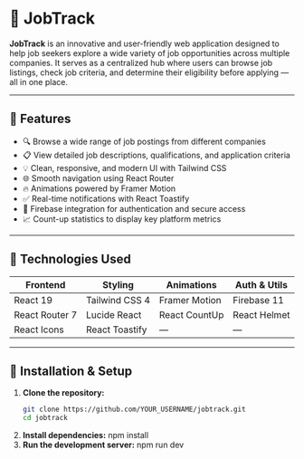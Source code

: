 # 💼 JobTrack

**JobTrack** is an innovative and user-friendly web application designed to help job seekers explore a wide variety of job opportunities across multiple companies. It serves as a centralized hub where users can browse job listings, check job criteria, and determine their eligibility before applying — all in one place.

---

## 🌟 Features

- 🔍 Browse a wide range of job postings from different companies
- 📋 View detailed job descriptions, qualifications, and application criteria
- 💡 Clean, responsive, and modern UI with Tailwind CSS
- 🌐 Smooth navigation using React Router
- 🔥 Animations powered by Framer Motion
- ✅ Real-time notifications with React Toastify
- 🔐 Firebase integration for authentication and secure access
- 📈 Count-up statistics to display key platform metrics

---

## 🚀 Technologies Used

| Frontend | Styling | Animations | Auth & Utils |
|----------|---------|------------|--------------|
| React 19 | Tailwind CSS 4 | Framer Motion | Firebase 11 |
| React Router 7 | Lucide React | React CountUp | React Helmet |
| React Icons | React Toastify | — | —

---


## 🔧 Installation & Setup

1. **Clone the repository:**
   ```bash
   git clone https://github.com/YOUR_USERNAME/jobtrack.git
   cd jobtrack
2. **Install dependencies:**
   npm install
3. **Run the development server:**
   npm run dev
